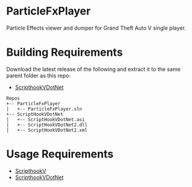 # ParticleFxPlayer
Particle Effects viewer and dumper for Grand Theft Auto V single player.

# Building Requirements
Download the latest release of the following and extract it to the same parent folder as this repo:
- [ScripthookVDotNet](https://www.gta5-mods.com/tools/scripthookv-net)
```
Repos
+-- ParticleFxPlayer
|   +-- ParticleFxPlayer.sln
+-- ScriptHookVDotNet
|   +-- ScriptHookVDotNet.asi
|   +-- ScriptHookVDotNet2.dll
|   +-- ScriptHookVDotNet2.xml
```
# Usage Requirements
- [ScripthookV](https://www.gta5-mods.com/tools/script-hook-v)
- [ScripthookVDotNet](https://www.gta5-mods.com/tools/scripthookv-net)